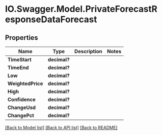# IO.Swagger.Model.PrivateForecastResponseDataForecast
## Properties

Name | Type | Description | Notes
------------ | ------------- | ------------- | -------------
**TimeStart** | **decimal?** |  | 
**TimeEnd** | **decimal?** |  | 
**Low** | **decimal?** |  | 
**WeightedPrice** | **decimal?** |  | 
**High** | **decimal?** |  | 
**Confidence** | **decimal?** |  | 
**ChangeUsd** | **decimal?** |  | 
**ChangePct** | **decimal?** |  | 

[[Back to Model list]](../README.md#documentation-for-models) [[Back to API list]](../README.md#documentation-for-api-endpoints) [[Back to README]](../README.md)


